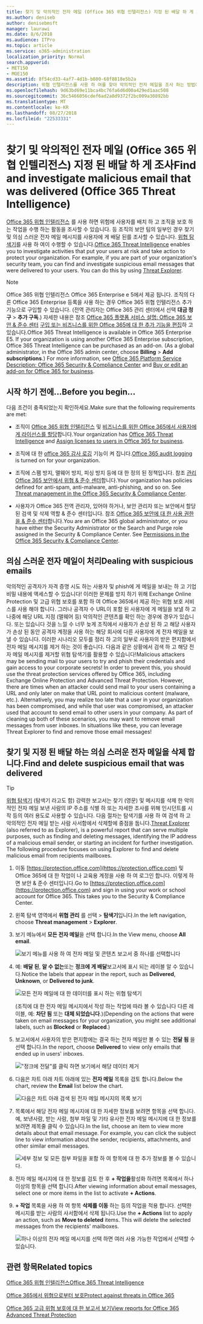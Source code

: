 ```yaml
---
title: 찾기 및 악의적인 전자 메일 (Office 365 위협 인텔리전스) 지정 된 배달 하 게 조사
ms.author: deniseb
author: denisebmsft
manager: laurawi
ms.date: 8/6/2018
ms.audience: ITPro
ms.topic: article
ms.service: o365-administration
localization_priority: Normal
search.appverid:
- MET150
- MOE150
ms.assetid: 8f54cd33-4af7-4d1b-b800-68f8818e5b2a
description: 위협 인텔리전스를 사용 하 여를 찾아 악의적인 전자 메일을 조사 하는 방법에 알아봅니다.
ms.openlocfilehash: 9d63bd69e11bca4bc76fa6d6d00a429ed1aac508
ms.sourcegitcommit: 36c5466056cdef6ad2a8d9372f2bc009a30892bb
ms.translationtype: MT
ms.contentlocale: ko-KR
ms.lasthandoff: 08/27/2018
ms.locfileid: "22533331"
---
```

# <a name="find-and-investigate-malicious-email-that-was-delivered-office-365-threat-intelligence"></a><span data-ttu-id="04d22-103">찾기 및 악의적인 전자 메일 (Office 365 위협 인텔리전스) 지정 된 배달 하 게 조사</span><span class="sxs-lookup"><span data-stu-id="04d22-103">Find and investigate malicious email that was delivered (Office 365 Threat Intelligence)</span></span>

<span data-ttu-id="04d22-p101">[Office 365 위협 인텔리전스](office-365-ti.md) 를 사용 하면 위험에 사용자를 배치 하 고 조직을 보호 하는 작업을 수행 하는 활동을 조사할 수 있습니다. 등 조직의 보안 팀의 일부인 경우 찾기 및 의심 스러운 전자 메일 메시지를 사용자에 게 배달 된를 조사할 수 있습니다. [위협 탐색기](get-started-with-ti.md#threat-explorer)를 사용 하 여이 수행할 수 있습니다.</span><span class="sxs-lookup"><span data-stu-id="04d22-p101">[Office 365 Threat Intelligence](office-365-ti.md) enables you to investigate activities that put your users at risk and take action to protect your organization. For example, if you are part of your organization's security team, you can find and investigate suspicious email messages that were delivered to your users. You can do this by using [Threat Explorer](get-started-with-ti.md#threat-explorer).</span></span>
  
> [!NOTE]
> <span data-ttu-id="04d22-p102">Office 365 위협 인텔리전스 Office 365 Enterprise e 5에서 제공 됩니다. 조직의 다른 Office 365 Enterprise 등록을 사용 하는 경우 Office 365 위협 인텔리전스 추가 기능으로 구입할 수 있습니다. (전역 관리자는 Office 365 관리 센터에서 선택 **대금 청구** \> **추가 구독**.) 자세한 내용은 참조 [Office 365 플랫폼 서비스 설명: Office 365 보안 &amp; 준수 센터](https://technet.microsoft.com/en-us/library/dn933793.aspx) [구입 또는 비즈니스를 위한 Office 365에 대 한 추가 기능을 편집](https://support.office.com/article/4e7b57d6-b93b-457d-aecd-0ea58bff07a6)하 고 있습니다.</span><span class="sxs-lookup"><span data-stu-id="04d22-p102">Office 365 Threat Intelligence is available in Office 365 Enterprise E5. If your organization is using another Office 365 Enterprise subscription, Office 365 Threat Intelligence can be purchased as an add-on. (As a global administrator, in the Office 365 admin center, choose **Billing** \> **Add subscriptions**.) For more information, see [Office 365 Platform Service Description: Office 365 Security &amp; Compliance Center](https://technet.microsoft.com/en-us/library/dn933793.aspx) and [Buy or edit an add-on for Office 365 for business](https://support.office.com/article/4e7b57d6-b93b-457d-aecd-0ea58bff07a6).</span></span> 
  
## <a name="before-you-begin"></a><span data-ttu-id="04d22-110">시작 하기 전에...</span><span class="sxs-lookup"><span data-stu-id="04d22-110">Before you begin...</span></span>

<span data-ttu-id="04d22-111">다음 조건이 충족되었는지 확인하세요.</span><span class="sxs-lookup"><span data-stu-id="04d22-111">Make sure that the following requirements are met:</span></span>
  
- <span data-ttu-id="04d22-112">조직이 [Office 365 위협 인텔리전스](office-365-ti.md) 및 [비즈니스를 위한 Office 365에서 사용자에 게 라이선스를 할당](https://support.office.com/article/997596b5-4173-4627-b915-36abac6786dc)합니다.</span><span class="sxs-lookup"><span data-stu-id="04d22-112">Your organization has [Office 365 Threat Intelligence](office-365-ti.md) and [Assign licenses to users in Office 365 for business](https://support.office.com/article/997596b5-4173-4627-b915-36abac6786dc).</span></span>
    
- <span data-ttu-id="04d22-113">조직에 대 한 [office 365 감사 로깅](turn-audit-log-search-on-or-off.md) 기능이 켜 집니다.</span><span class="sxs-lookup"><span data-stu-id="04d22-113">[Office 365 audit logging](turn-audit-log-search-on-or-off.md) is turned on for your organization.</span></span> 
    
- <span data-ttu-id="04d22-p103">조직에 스팸 방지, 맬웨어 방지, 피싱 방지 등에 대 한 정의 된 정책입니다. 참조 [관리 Office 365 보안에서 위협 &amp; 준수 센터](threat-management.md)합니다.</span><span class="sxs-lookup"><span data-stu-id="04d22-p103">Your organization has policies defined for anti-spam, anti-malware, anti-phishing, and so on. See [Threat management in the Office 365 Security &amp; Compliance Center](threat-management.md).</span></span>
    
- <span data-ttu-id="04d22-p104">사용자가 Office 365 전역 관리자, 있어야 하거나, 보안 관리자 또는 보안에서 할당 된 검색 및 삭제 역할 &amp; 준수 센터입니다. 참조 [Office 365 보안에 대 한 사용 권한을 &amp; 준수 센터](permissions-in-the-security-and-compliance-center.md)합니다.</span><span class="sxs-lookup"><span data-stu-id="04d22-p104">You are an Office 365 global administrator, or you have either the Security Administrator or the Search and Purge role assigned in the Security &amp; Compliance Center. See [Permissions in the Office 365 Security &amp; Compliance Center](permissions-in-the-security-and-compliance-center.md).</span></span>
    
## <a name="dealing-with-suspicious-emails"></a><span data-ttu-id="04d22-118">의심 스러운 전자 메일이 처리</span><span class="sxs-lookup"><span data-stu-id="04d22-118">Dealing with suspicious emails</span></span>

<span data-ttu-id="04d22-p105">악의적인 공격자가 자격 증명 시도 하는 사용자 및 phish에 게 메일을 보내는 하 고 기업 비밀 내용에 액세스할 수 있습니다! 이러한 문제를 방지 하기 위해 Exchange Online Protection 및 고급 위협 보호를 포함 하 여 Office 365에서 제공 하는 위협 보호 서비스를 사용 해야 합니다. 그러나 공격자 수 URL이 포함 된 사용자에 게 메일을 보낼 하 고 나중에 해당 URL 지점 (맬웨어 등) 악의적인 콘텐츠를 확인 하는 경우에 경우가 있습니다. 또는 있습니다 것을 느낄 수 너무 늦게 조직에서 사용자가 손상 된 하 고 해당 사용자가 손상 된 동안 공격자 계정을 사용 하는 해당 회사에 다른 사용자에 게 전자 메일을 보낼 수 있습니다. 이러한 시나리오 모두를 정리 하 고의 일부로 사용자의 받은 편지함에서 전자 메일 메시지를 제거 하는 것이 좋습니다. 다음과 같은 상황에서 검색 하 고 해당 전자 메일 메시지를 제거할 위협 탐색기를 활용할 수 있습니다!</span><span class="sxs-lookup"><span data-stu-id="04d22-p105">Malicious attackers may be sending mail to your users to try and phish their credentials and gain access to your corporate secrets! In order to prevent this, you should use the threat protection services offered by Office 365, including Exchange Online Protection and Advanced Threat Protection. However, there are times when an attacker could send mail to your users containing a URL and only later on make that URL point to malicious content (malware, etc.). Alternatively, you may realize too late that a user in your organization has been compromised, and while that user was compromised, an attacker used that account to send email to other users in your company. As part of cleaning up both of these scenarios, you may want to remove email messages from user inboxes. In situations like these, you can leverage Threat Explorer to find and remove those email messages!</span></span>
  
## <a name="find-and-delete-suspicious-email-that-was-delivered"></a><span data-ttu-id="04d22-125">찾기 및 지정 된 배달 하는 의심 스러운 전자 메일을 삭제 합니다.</span><span class="sxs-lookup"><span data-stu-id="04d22-125">Find and delete suspicious email that was delivered</span></span>

> [!TIP]
> <span data-ttu-id="04d22-p106">[위협 탐색기](get-started-with-ti.md#threat-explorer) (탐색기 라고도 함) 강력한 보고서는 찾기 (영문) 및 메시지를 삭제 한 악의적인 전자 메일 보낸 사람의 IP 주소를 식별 하 또는 자세한 조사를 위해 인시던트를 시작 등의 여러 용도로 사용할 수 있습니다. 다음 절차는 탐색기를 사용 하 여 검색 하 고 악의적인 전자 메일 받는 사람 사서함에서 삭제할에 중점을 둡니다.</span><span class="sxs-lookup"><span data-stu-id="04d22-p106">[Threat Explorer](get-started-with-ti.md#threat-explorer) (also referred to as Explorer), is a powerful report that can serve multiple purposes, such as finding and deleting messages, identifying the IP address of a malicious email sender, or starting an incident for further investigation. The following procedure focuses on using Explorer to find and delete malicious email from recipients mailboxes.</span></span> 
  
1. <span data-ttu-id="04d22-p107">이동 [https://protection.office.com](https://protection.office.com) 및 Office 365에 대 한 작업이 나 교육용 계정을 사용 하 여 로그인 합니다. 이렇게 하면 보안 &amp; 준수 센터입니다.</span><span class="sxs-lookup"><span data-stu-id="04d22-p107">Go to [https://protection.office.com](https://protection.office.com) and sign in using your work or school account for Office 365. This takes you to the Security &amp; Compliance Center.</span></span> 
    
2. <span data-ttu-id="04d22-130">왼쪽 탐색 영역에서 **위협 관리** 를 선택 \> **탐색기**입니다.</span><span class="sxs-lookup"><span data-stu-id="04d22-130">In the left navigation, choose **Threat management** \> **Explorer**.</span></span>
    
3. <span data-ttu-id="04d22-131">보기 메뉴에서 **모든 전자 메일**을 선택 합니다.</span><span class="sxs-lookup"><span data-stu-id="04d22-131">In the View menu, choose **All email**.</span></span>
    
    ![보기 메뉴를 사용 하 여 전자 메일 및 콘텐츠 보고서 중 하나를 선택합니다](media/d39013ff-93b6-42f6-bee5-628895c251c2.png)
  
4. <span data-ttu-id="04d22-133">예: **배달 된**, **알 수 없는**또는 **정크에 게 배달**보고서에 표시 되는 레이블 알 수 있습니다.</span><span class="sxs-lookup"><span data-stu-id="04d22-133">Notice the labels that appear in the report, such as **Delivered**, **Unknown**, or **Delivered to junk**.</span></span>
    
    ![모든 전자 메일에 대 한 데이터를 표시 하는 위협 탐색기](media/208826ed-a85e-446f-b276-b5fdc312fbcb.png)
  
    <span data-ttu-id="04d22-135">(조직에 대 한 전자 메일 메시지에서 작성 하는 작업에 따라 볼 수 있습니다 다른 레이블, 예: **차단 됨** 또는 **대체 되었습니다**.)</span><span class="sxs-lookup"><span data-stu-id="04d22-135">(Depending on the actions that were taken on email messages for your organization, you might see additional labels, such as **Blocked** or **Replaced**.)</span></span>
    
5. <span data-ttu-id="04d22-136">보고서에서 사용자의 받은 편지함에는 결국 하는 전자 메일만 볼 수 있는 **전달 됨** 을 선택 합니다.</span><span class="sxs-lookup"><span data-stu-id="04d22-136">In the report, choose **Delivered** to view only emails that ended up in users' inboxes.</span></span> 
    
    !["정크에 전달"를 클릭 하면 보기에서 해당 데이터 제거](media/e6fb2e47-461e-4f6f-8c65-c331bd858758.png)
  
6. <span data-ttu-id="04d22-138">다음은 차트 아래 차트 아래에 있는 **전자 메일** 목록을 검토 합니다.</span><span class="sxs-lookup"><span data-stu-id="04d22-138">Below the chart, review the **Email** list below the chart.</span></span> 
    
    ![다음은 차트 아래 검색 된 전자 메일 메시지의 목록 보기](media/dfb60590-1236-499d-97da-86c68621e2bc.png)
  
7. <span data-ttu-id="04d22-p108">목록에서 해당 전자 메일 메시지에 대 한 자세한 정보를 보려면 항목을 선택 합니다. 예, 보낸사람, 받는 사람, 첨부 파일 및 기타 유사한 전자 메일 메시지에 대 한 정보를 보려면 제목줄 클릭 수 있습니다.</span><span class="sxs-lookup"><span data-stu-id="04d22-p108">In the list, choose an item to view more details about that email message. For example, you can click the subject line to view information about the sender, recipients, attachments, and other similar email messages.</span></span>
    
    ![세부 정보 및 모든 첨부 파일을 포함 하 여 항목에 대 한 추가 정보를 볼 수 있습니다.](media/5a5707c3-d62a-4610-ae7b-900fff8708b2.png)
  
8. <span data-ttu-id="04d22-143">전자 메일 메시지에 대 한 정보를 검토 한 후 **+ 작업을**활성화 하려면 목록에서 하나 이상의 항목을 선택 합니다.</span><span class="sxs-lookup"><span data-stu-id="04d22-143">After viewing information about email messages, select one or more items in the list to activate **+ Actions**.</span></span>
    
9. <span data-ttu-id="04d22-p109">**+ 작업** 목록을 사용 하 여 항목 **삭제를 이동** 하는 등의 작업을 적용 합니다. 선택한 메시지를 받는 사람의 사서함에서 삭제 됩니다.</span><span class="sxs-lookup"><span data-stu-id="04d22-p109">Use the **+ Actions** list to apply an action, such as **Move to deleted** items. This will delete the selected messages from the recipients' mailboxes.</span></span> 
    
    ![하나 이상의 전자 메일 메시지를 선택 하면 여러 사용 가능한 작업에서 선택할 수 있습니다.](media/ef12e10c-60a7-4f66-8f76-68d77ae26de1.png)
  
## <a name="related-topics"></a><span data-ttu-id="04d22-147">관련 항목</span><span class="sxs-lookup"><span data-stu-id="04d22-147">Related topics</span></span>

[<span data-ttu-id="04d22-148">Office 365 위협 인텔리전스</span><span class="sxs-lookup"><span data-stu-id="04d22-148">Office 365 Threat Intelligence</span></span>](office-365-ti.md)
  
[<span data-ttu-id="04d22-149">Office 365에서 위협으로부터 보호</span><span class="sxs-lookup"><span data-stu-id="04d22-149">Protect against threats in Office 365</span></span>](protect-against-threats.md)
  
[<span data-ttu-id="04d22-150">Office 365 고급 위협 보호에 대 한 보고서 보기</span><span class="sxs-lookup"><span data-stu-id="04d22-150">View reports for Office 365 Advanced Threat Protection</span></span>](view-reports-for-atp.md)
  

